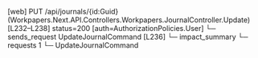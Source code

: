 [web] PUT /api/journals/{id:Guid}  (Workpapers.Next.API.Controllers.Workpapers.JournalController.Update)  [L232–L238] status=200 [auth=AuthorizationPolicies.User]
  └─ sends_request UpdateJournalCommand [L236]
  └─ impact_summary
    └─ requests 1
      └─ UpdateJournalCommand

